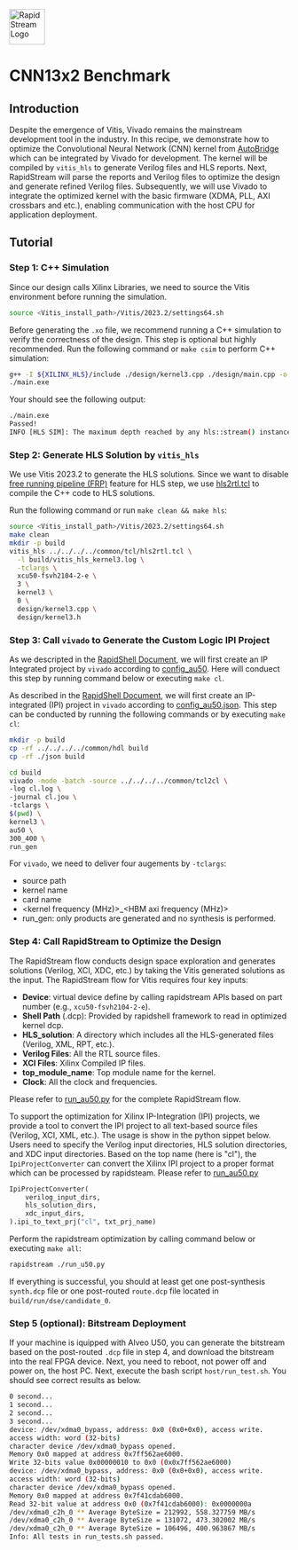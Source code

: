 <!--
Copyright (c) 2024 RapidStream Design Automation, Inc. and contributors.  All rights reserved.
The contributor(s) of this file has/have agreed to the RapidStream Contributor License Agreement.
-->

<img src="https://imagedelivery.net/AU8IzMTGgpVmEBfwPILIgw/1b565657-df33-41f9-f29e-0d539743e700/128" width="64px" alt="RapidStream Logo" />

# CNN13x2 Benchmark

## Introduction

Despite the emergence of Vitis, Vivado remains the mainstream development tool in the industry.
In this recipe, we demonstrate how to optimize the Convolutional Neural Network (CNN) kernel from [AutoBridge](https://github.com/UCLA-VAST/AutoBridge/tree/master/archive/benchmarks/CNN) which can be integrated by Vivado for development. The kernel will be compiled by `vitis_hls` to generate Verilog files and HLS reports. Next, RapidStream will parse the reports and Verilog files to optimize the design and generate refined Verilog files. Subsequently, we will use Vivado to integrate the optimized kernel with the basic firmware (XDMA, PLL, AXI crossbars and etc.), enabling communication with the host CPU for application deployment.



## Tutorial

### Step 1: C++ Simulation

Since our
design calls Xilinx Libraries, we need to source the Vitis environment before running the simulation.

```bash
source <Vitis_install_path>/Vitis/2023.2/settings64.sh
```

Before generating the `.xo` file, we recommend running a C++ simulation to verify the correctness of the design. This step is optional but highly recommended. Run the following command or `make csim` to perform C++ simulation:

```bash
g++ -I ${XILINX_HLS}/include ./design/kernel3.cpp ./design/main.cpp -o main.exe
./main.exe
```

Your should see the following output:

```bash
./main.exe
Passed!
INFO [HLS SIM]: The maximum depth reached by any hls::stream() instance in the design is 32768
```

### Step 2: Generate HLS Solution by `vitis_hls`

We use Vitis 2023.2 to generate the HLS solutions. Since we want to disable [free running pipeline (FRP)](https://www.xilinx.com/htmldocs/xilinx2021_2/hls-guidance/200-1553.html) feature for HLS step, we use [hls2rtl.tcl](../../../../common/tcl/hls2rtl.tcl) to compile the C++ code to HLS solutions.

Run the following command or run `make clean && make hls`:

```bash
source <Vitis_install_path>/Vitis/2023.2/settings64.sh
make clean
mkdir -p build
vitis_hls ../../../../common/tcl/hls2rtl.tcl \
  -l build/vitis_hls_kernel3.log \
  -tclargs \
  xcu50-fsvh2104-2-e \
  3 \
  kernel3 \
  0 \
  design/kernel3.cpp \
  design/kernel3.h
```

### Step 3: Call `vivado` to Generate the Custom Logic IPI Project

As we descripted in the [RapidShell Document](../README.md), we will first create an IP Integrated project by `vivado` according to [config_au50](./json/config_au50.json). Here will conduect this step by running command below or executing `make cl`.

As described in the [RapidShell Document](../README.md), we will first create an IP-integrated (IPI) project in `vivado` according to [config_au50.json](./json/config_au50.json). This step can be conducted by running the following commands or by executing `make cl`:

```bash
mkdir -p build
cp -rf ../../../../common/hdl build
cp -rf ./json build

cd build
vivado -mode -batch -source ../../../../common/tcl2cl \
-log cl.log \
-journal cl.jou \
-tclargs \
$(pwd) \
kernel3 \
au50 \
300_400 \
run_gen
```

For `vivado`, we need to deliver four augements by `-tclargs`:
- source path
- kernel name
- card name
- <kernel frequency (MHz)>_<HBM axi frequency (MHz)>
- run_gen: only products are generated and no synthesis is performed.



### Step 4: Call RapidStream to Optimize the Design

The RapidStream flow conducts design space exploration and generates solutions (Verilog, XCI, XDC, etc.) by taking the Vitis generated solutions as the input. The RapidStream flow for Vitis requires four key inputs:

- **Device**: virtual device define by calling rapidstream APIs based on part number (e.g., `xcu50-fsvh2104-2-e`).
- **Shell Path** (.dcp): Provided by rapidshell framework to read in optimized kernel dcp.
- **HLS_solution**: A directory which includes all the HLS-generated files (Verilog, XML, RPT, etc.).
- **Verilog Files**: All the RTL source files.
- **XCI Files**: Xilinx Compiled IP files.
- **top_module_name**: Top module name for the kernel.
- **Clock**: All the clock and frequencies.

Please refer to [run_au50.py](./run_au50.py) for the complete RapidStream flow.

To support the optimization for Xilinx IP-Integration (IPI) projects, we provide a tool to convert the IPI project to all text-based source files (Verilog, XCI, XML, etc.).
The usage is show in the python sippet below.
Users need to specify the Verilog input directories, HLS solution directories, and XDC input directories.
Based on the top name (here is "cl"), the `IpiProjectConverter` can convert the Xilinx IPI project to a proper format which can be processed by rapidsteam. Please refer to [run_au50.py](./run_au50.py)

```python
IpiProjectConverter(
    verilog_input_dirs,
    hls_solution_dirs,
    xdc_input_dirs,
).ipi_to_text_prj("cl", txt_prj_name)
```

Perform the rapidstream optimization by calling command below or executing `make all`:

```bash
rapidstream ./run_u50.py
```

If everything is successful, you should at least get one post-synthesis `synth.dcp` file or one post-routed `route.dcp` file located in `build/run/dse/candidate_0`.


### Step 5 (optional): Bitstream Deployment

If your machine is iquipped with Alveo U50, you can generate the bitstream based on the post-routed `.dcp` file in step 4, and download the bitstream into the real FPGA device. Next, you need to reboot, not power off and power on, the host PC. Next, execute the bash script `host/run_test.sh`. You should see correct results as below.

```bash
0 second...
1 second...
2 second...
3 second...
device: /dev/xdma0_bypass, address: 0x0 (0x0+0x0), access write.
access width: word (32-bits)
character device /dev/xdma0_bypass opened.
Memory 0x0 mapped at address 0x7ff562ae6000.
Write 32-bits value 0x00000010 to 0x0 (0x0x7ff562ae6000)
device: /dev/xdma0_bypass, address: 0x0 (0x0+0x0), access write.
access width: word (32-bits)
character device /dev/xdma0_bypass opened.
Memory 0x0 mapped at address 0x7f41cdab6000.
Read 32-bit value at address 0x0 (0x7f41cdab6000): 0x0000000a
/dev/xdma0_c2h_0 ** Average ByteSize = 212992, 558.327759 MB/s
/dev/xdma0_c2h_0 ** Average ByteSize = 131072, 473.302002 MB/s
/dev/xdma0_c2h_0 ** Average ByteSize = 106496, 400.963867 MB/s
Info: All tests in run_tests.sh passed.
```

